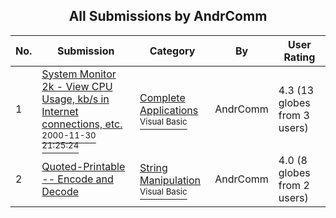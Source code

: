 ﻿<div align="center">

## All Submissions by AndrComm

</div>

No.  | Submission | Category | By   | User Rating
---- | ---------- | -------- | ---- | -----------
1 | [System Monitor 2k \- View CPU Usage, kb/s in Internet connections, etc\.<br /><sup>2000-11-30 21:25:24</sup>](https://github.com/Planet-Source-Code/andrcomm-system-monitor-2k-view-cpu-usage-kb-s-in-internet-connections-etc__1-13224) | [Complete Applications<br /><sup>Visual Basic</sup>](../ByCategory/complete-applications__1-27.md) | AndrComm | 4.3 (13 globes from 3 users)
2 | [Quoted\-Printable \-\- Encode and Decode<br />](https://github.com/Planet-Source-Code/andrcomm-quoted-printable-encode-and-decode__1-3113) | [String Manipulation<br /><sup>Visual Basic</sup>](../ByCategory/string-manipulation__1-5.md) | AndrComm | 4.0 (8 globes from 2 users)
